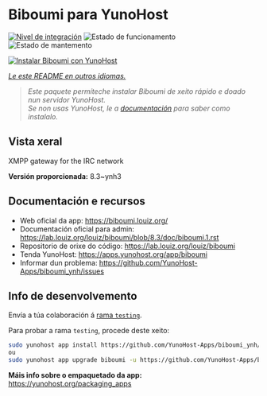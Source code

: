 <!--
NOTA: Este README foi creado automáticamente por <https://github.com/YunoHost/apps/tree/master/tools/readme_generator>
NON debe editarse manualmente.
-->

# Biboumi para YunoHost

[![Nivel de integración](https://dash.yunohost.org/integration/biboumi.svg)](https://ci-apps.yunohost.org/ci/apps/biboumi/) ![Estado de funcionamento](https://ci-apps.yunohost.org/ci/badges/biboumi.status.svg) ![Estado de mantemento](https://ci-apps.yunohost.org/ci/badges/biboumi.maintain.svg)

[![Instalar Biboumi con YunoHost](https://install-app.yunohost.org/install-with-yunohost.svg)](https://install-app.yunohost.org/?app=biboumi)

*[Le este README en outros idiomas.](./ALL_README.md)*

> *Este paquete permíteche instalar Biboumi de xeito rápido e doado nun servidor YunoHost.*  
> *Se non usas YunoHost, le a [documentación](https://yunohost.org/install) para saber como instalalo.*

## Vista xeral

XMPP gateway for the IRC network

**Versión proporcionada:** 8.3~ynh3
## Documentación e recursos

- Web oficial da app: <https://biboumi.louiz.org/>
- Documentación oficial para admin: <https://lab.louiz.org/louiz/biboumi/blob/8.3/doc/biboumi.1.rst>
- Repositorio de orixe do código: <https://lab.louiz.org/louiz/biboumi>
- Tenda YunoHost: <https://apps.yunohost.org/app/biboumi>
- Informar dun problema: <https://github.com/YunoHost-Apps/biboumi_ynh/issues>

## Info de desenvolvemento

Envía a túa colaboración á [rama `testing`](https://github.com/YunoHost-Apps/biboumi_ynh/tree/testing).

Para probar a rama `testing`, procede deste xeito:

```bash
sudo yunohost app install https://github.com/YunoHost-Apps/biboumi_ynh/tree/testing --debug
ou
sudo yunohost app upgrade biboumi -u https://github.com/YunoHost-Apps/biboumi_ynh/tree/testing --debug
```

**Máis info sobre o empaquetado da app:** <https://yunohost.org/packaging_apps>

